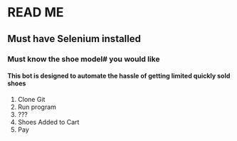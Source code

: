 <h1>READ ME</h1>
<h2>Must have Selenium installed</h2>
<h3>Must know the shoe model# you would like</h3>

<h4>This bot is designed to automate the hassle of getting limited quickly sold shoes</h4>

<ol>
  <li>Clone Git</li>
  <li>Run program</li>
  <li>???</li>
  <li>Shoes Added to Cart</li>
  <li>Pay</li>
</ol>
